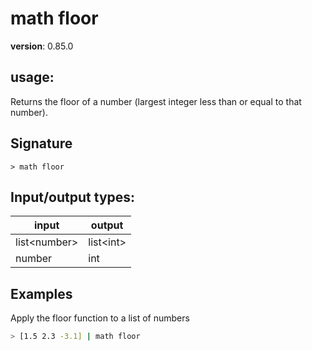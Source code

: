 # math floor

**version**: 0.85.0

## **usage**:

Returns the floor of a number (largest integer less than or equal to that number).

## Signature

`> math floor `

## Input/output types:

| input          | output      |
| -------------- | ----------- |
| list\<number\> | list\<int\> |
| number         | int         |

## Examples

Apply the floor function to a list of numbers

```bash
> [1.5 2.3 -3.1] | math floor
```
